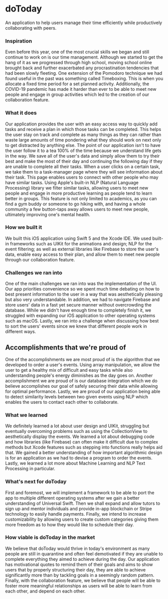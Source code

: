 # doToday
An application to help users manage their time efficiently while productively collaborating with peers.

### Inspiration
Even before this year, one of the most crucial skills we began and still continue to work on is our time management. Although we started to get the hang of it as we progressed through high school, moving school online brought back and further exacerbated any procrastination tendencies that had been slowly fleeting. One extension of the Pomodoro technique we had found useful in the past was something called Timeboxing. This is when you allocate a fixed time period for a set planned activity. Additionally, the COVID-19 pandemic has made it harder than ever to be able to meet new people and engage in group activities which led to the creation of our collaboration feature.

### What it does
Our application provides the user with an easy access way to quickly add tasks and receive a plan in which those tasks can be completed. This helps the user stay on track and complete as many things as they can rather than waste large amounts of time pondering what they should work on next only to get distracted by anything else. The point of our application isn't to have the user follow it to a tea 100% of the time because we understand life gets in the way. We save all of the user's data and simply allow them to try their best and make the most of their day and continuing the following day if they are unable to complete all their tasks.  When a user clicks on a certain task, we take them to a task-manager page where they will see information about their task. This page enables users to connect with other people who may have similar tasks. Using Apple's built-in NLP (Natural Language Processing) library we filter similar tasks, allowing users to meet new people and engage in more productive learning as people tend to learn better in groups. This feature is not only limited to academics, as you can find a gym buddy or someone to go hiking with, and having a whole community a few button-taps away allows users to meet new people, ultimately improving one's mental health.

### How we built it
We built this iOS application using Swift 5 and the Xcode IDE. We used built-in frameworks such as UIKit for the animations and design; NLP for the event filtering; as well as external libraries like Firebase to store the user's data, enable easy access to their plan, and allow them to meet new people through our collaboration feature.

### Challenges we ran into
One of the main challenges we ran into was the implementation of the UI. Our app priorities convenience so we spent much time debating on how to best present information to the user in a way that was aesthetically pleasing but also very understandable. In addition, we had to navigate Firebase and store users' data in a fast yet secure manner without overcrowding the database. While we didn't have enough time to completely finish it, we struggled with expanding our iOS application to other operating systems such as macOS. Lastly, we ran into a challenge when discussing how best to sort the users' events since we knew that different people work in different ways.

## Accomplishments that we're proud of
One of the accomplishments we are most proud of is the algorithm that we developed to order a user's events. Using array manipulation, we allow the user to get a healthy mix of difficult and easy tasks while also understanding people's energy diminishes as the day goes on. Another accomplishment we are proud of is our database integration which we do believe accomplishes our goal of safely securing their data while allowing for optimal performance. Lastly, we are proud of our application being able to detect similarity levels between two given events using NLP which enables the users to contact each other to collaborate.

### What we learned
We definitely learned a lot about user design and UIKit, struggling but eventually overcoming problems such as using the CollectionView to aesthetically display the events. We learned a lot about debugging code and how libraries (like Firebase) can often make it difficult due to complex methods but Xcode features such as stepping into functions really helps aid that. We gained a better understanding of how important algorithmic design is for an application as we had to devise a program to order the events. Lastly, we learned a lot more about Machine Learning and NLP Text Processing in particular.

### What's next for doToday
First and foremost, we will implement a framework to be able to port the app to multiple different operating systems after we gain a better understanding of Universal Swift. Then we shall expand and allow tutors to sign up and mentor individuals and provide in-app blockchain or Stripe technology to easily handle payments. Finally, we intend to increase customizability by allowing users to create custom categories giving them more freedom as to how they would like to schedule their day.

### How viable is doToday in the market
We believe that doToday would thrive in today's environment as many people are still in quarantine and often feel demotivated if they are unable to complete everything they aimed to achieve during the day. Our application has motivational quotes to remind them of their goals and aims to show users that by properly structuring their day, they are able to achieve significantly more than by tackling goals in a seemingly random pattern. Finally, with the collaboration feature, we believe that people will be able to foster more meaningful relationships as users will be able to learn from each other, and depend on each other. 


